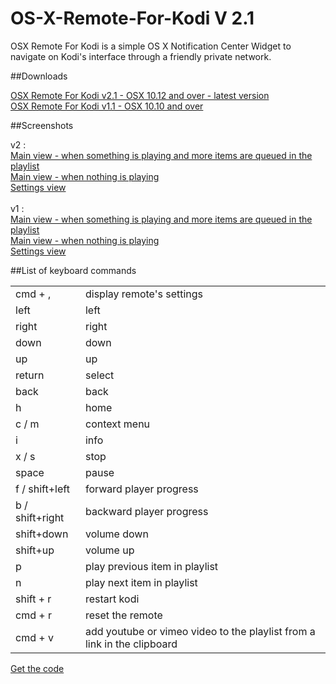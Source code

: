 # OS-X-Remote-For-Kodi V 2.1

<p>
  OSX Remote For Kodi is a simple OS X Notification Center Widget to navigate on Kodi's interface through a friendly private network. 
</p>

##Downloads
<p>
  <a href="http://bit.ly/1M5Iv5B">OSX Remote For Kodi v2.1 - OSX 10.12 and over - latest version</a><br/>
  <a href="http://bit.ly/2e8Bj2T">OSX Remote For Kodi v1.1 - OSX 10.10 and over</a><br/>
</p>
##Screenshots
<p>
  v2 :<br/>
  <a href="http://i.imgur.com/9MK2v3Y.png">Main view - when something is playing and more items are queued in the playlist</a><br/>
  <a href="http://i.imgur.com/vwjCxkn.png">Main view - when nothing is playing</a><br/>
  <a href="http://i.imgur.com/kgys8or.png">Settings view</a><br/> 
  <br/>
  v1 :<br/>
  <a href="https://i.imgur.com/FBv9s7r.png">Main view - when something is playing and more items are queued in the playlist</a><br/>
  <a href="https://i.imgur.com/z0FGLQA.png">Main view - when nothing is playing</a><br/>
  <a href="https://i.imgur.com/K8BoTdT.png">Settings view</a><br/> 
</p>

##List of keyboard commands
<table>
  <tr><td>cmd + ,</td><td>display remote's settings</td></tr>
  <tr><td>left</td><td>left</td></tr>
  <tr><td>right</td><td>right</td></tr>
  <tr><td>down</td><td>down</td></tr>
  <tr><td>up</td><td>up</td></tr>
  <tr><td>return</td><td>select</td></tr>
  <tr><td>back</td><td>back</td></tr>
  <tr><td>h</td><td>home</td></tr>
  <tr><td>c / m</td><td>context menu</td></tr>
  <tr><td>i</td><td>info</td></tr>
  <tr><td>x / s</td><td>stop</td></tr>
  <tr><td>space</td><td>pause</td></tr>
  <tr><td>f / shift+left</td><td>forward player progress</td></tr>
  <tr><td>b / shift+right</td><td>backward player progress</td></tr>
  <tr><td>shift+down</td><td>volume down</td></tr>
  <tr><td>shift+up</td><td>volume up</td></tr>
  <tr><td>p</td><td>play previous item in playlist</td></tr>
  <tr><td>n</td><td>play next item in playlist</td></tr>
  <tr><td>shift + r</td><td>restart kodi</td></tr>
  <tr><td>cmd + r</td><td>reset the remote</td></tr>
  <tr><td>cmd + v</td><td>add youtube or vimeo video to the playlist from a link in the clipboard</td></tr>
</table>

<p>
<a href="http://bit.ly/1TDEhrs">Get the code</a><br/>
</p>
